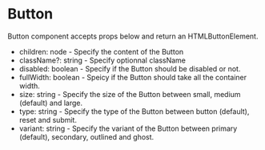 # Button

Button component accepts props below and return an HTMLButtonElement.

- children: node - Specify the content of the Button
- className?: string - Specify optionnal className
- disabled: boolean - Specify if the Button should be disabled or not.
- fullWidth: boolean - Speicy if the Button should take all the container width.
- size: string - Specify the size of the Button between small, medium (default) and large.
- type: string - Specify the type of the Button between button (default), reset and submit.
- variant: string - Specify the variant of the Button between primary (default), secondary, outlined and ghost.
